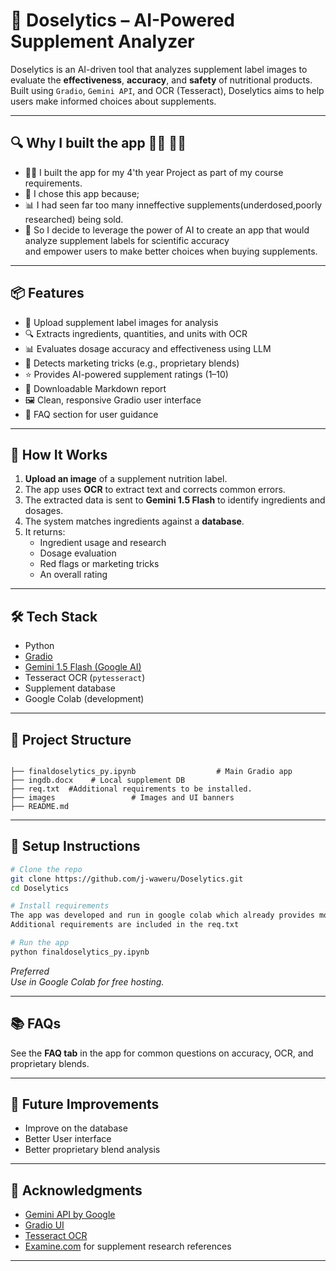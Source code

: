 
# 🧠 Doselytics – AI-Powered Supplement Analyzer

Doselytics is an AI-driven tool that analyzes supplement label images to evaluate the **effectiveness**, **accuracy**, and **safety** of nutritional products.  
Built using `Gradio`, `Gemini API`, and OCR (Tesseract), Doselytics aims to help users make informed choices about supplements.

---


## 🔍 Why I built the app 🦾🧖‍ 👩‍🎓   

- 👩‍🎓 I built the app for my 4'th year Project as part of my course requirements.   
- 🧖‍ I chose this app because; 
- 📊 I had seen far too many inneffective supplements(underdosed,poorly researched) being sold.  
- 🦾 So I decide to leverage the power of AI to create an app that would analyze supplement labels for scientific accuracy  
      and empower users to make better choices when buying supplements.  

---



## 📦 Features

- 🧾 Upload supplement label images for analysis  
- 🔍 Extracts ingredients, quantities, and units with OCR  
- 📊 Evaluates dosage accuracy and effectiveness using LLM  
- 🧠 Detects marketing tricks (e.g., proprietary blends)  
- ⭐ Provides AI-powered supplement ratings (1–10)  
- 📝 Downloadable Markdown report  
- 🖼️ Clean, responsive Gradio user interface  
- 💬 FAQ section for user guidance

---

## 🚀 How It Works

1. **Upload an image** of a supplement nutrition label.
2. The app uses **OCR** to extract text and corrects common errors.
3. The extracted data is sent to **Gemini 1.5 Flash** to identify ingredients and dosages.
4. The system matches ingredients against a **database**.
5. It returns:
   - Ingredient usage and research
   - Dosage evaluation
   - Red flags or marketing tricks
   - An overall rating

---


## 🛠️ Tech Stack

- Python
- [Gradio](https://www.gradio.app/)
- [Gemini 1.5 Flash (Google AI)](https://ai.google.dev/)
- Tesseract OCR (`pytesseract`)
- Supplement database
- Google Colab (development)

---

## 📁 Project Structure

```

├── finaldoselytics_py.ipynb                  # Main Gradio app
├── ingdb.docx    # Local supplement DB
├── req.txt  #Additional requirements to be installed.  
├── images                 # Images and UI banners
├── README.md

````

---

## 💾 Setup Instructions

```bash
# Clone the repo
git clone https://github.com/j-waweru/Doselytics.git
cd Doselytics

# Install requirements
The app was developed and run in google colab which already provides most of the libraries.  
Additional requirements are included in the req.txt

# Run the app
python finaldoselytics_py.ipynb
````

*Preferred*  
*Use in Google Colab for free hosting.*  

---

## 📚 FAQs

See the **FAQ tab** in the app for common questions on accuracy, OCR, and proprietary blends.

---

## 🧪 Future Improvements

* Improve on the database
* Better User interface
* Better proprietary blend analysis

---

## 🙏 Acknowledgments

* [Gemini API by Google](https://ai.google.dev/)
* [Gradio UI](https://gradio.app/)
* [Tesseract OCR](https://github.com/tesseract-ocr/tesseract)
* [Examine.com](https://examine.com/) for supplement research references

---
